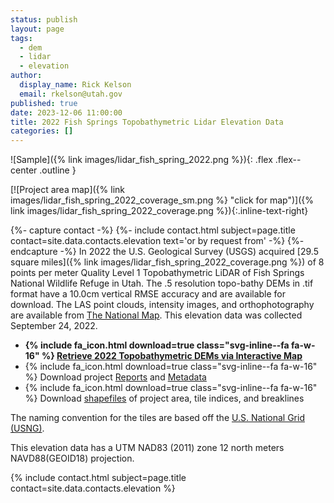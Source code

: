 ```yaml
---
status: publish
layout: page
tags:
  - dem
  - lidar
  - elevation
author:
  display_name: Rick Kelson
  email: rkelson@utah.gov
published: true
date: 2023-12-06 11:00:00
title: 2022 Fish Springs Topobathymetric Lidar Elevation Data
categories: []
---
```


![Sample]({% link images/lidar_fish_spring_2022.png %}){: .flex .flex--center .outline }

[![Project area map]({% link images/lidar_fish_spring_2022_coverage_sm.png %} "click for map")]({% link images/lidar_fish_spring_2022_coverage.png %}){:.inline-text-right}

{%- capture contact -%}
{%- include contact.html subject=page.title contact=site.data.contacts.elevation text='or by request from' -%}
{%- endcapture -%}
In 2022 the U.S. Geological Survey (USGS) acquired [29.5 square miles]({% link images/lidar_fish_spring_2022_coverage.png %}) of 8 points per meter Quality Level 1 Topobathymetric LiDAR of Fish Springs National Wildlife Refuge in Utah. The .5 resolution topo-bathy DEMs in .tif format have a 10.0cm vertical RMSE accuracy and are available for download. The LAS point clouds, intensity images, and orthophotography are available from [The National Map](https://apps.nationalmap.gov/lidar-explorer/#/). This elevation data was collected September 24, 2022.

<ul class="dotless">
  <li>
    <strong>
      {% include fa_icon.html download=true class="svg-inline--fa fa-w-16" %} <a href="https://raster.utah.gov/?cat=.5%20Meter%20%7B2022%20Fish%20Springs%20LiDAR%7D&title=Fish%20Springs%202022%20Topo-Bathy%20LiDAR" target="_blank">Retrieve 2022 Topobathymetric DEMs via Interactive Map</a>
    </strong>
  </li>
  <li>
    {% include fa_icon.html download=true class="svg-inline--fa fa-w-16" %} Download project <a href="https://storage.googleapis.com/state-of-utah-sgid-downloads/lidar/fish-springs-2022/FishSprings_2022_Reports.zip" target="_blank">Reports</a> and <a href="https://storage.googleapis.com/state-of-utah-sgid-downloads/lidar/fish-springs-2022/FishSprings_2022_Metadata.zip" target="_blank">Metadata</a>
  </li>
  <li>
    {% include fa_icon.html download=true class="svg-inline--fa fa-w-16" %} Download <a href="https://storage.googleapis.com/state-of-utah-sgid-downloads/lidar/fish-springs-2022/FishSprings_2022_shps.zip" target="_blank">shapefiles</a> of project area, tile indices, and breaklines
  </li>
</ul>

The naming convention for the tiles are based off the [U.S. National Grid (USNG)](https://www.fgdc.gov/usng/how-to-read-usng/index_html).

This elevation data has a UTM NAD83 (2011) zone 12 north meters NAVD88(GEOID18) projection.

{% include contact.html subject=page.title contact=site.data.contacts.elevation %}
